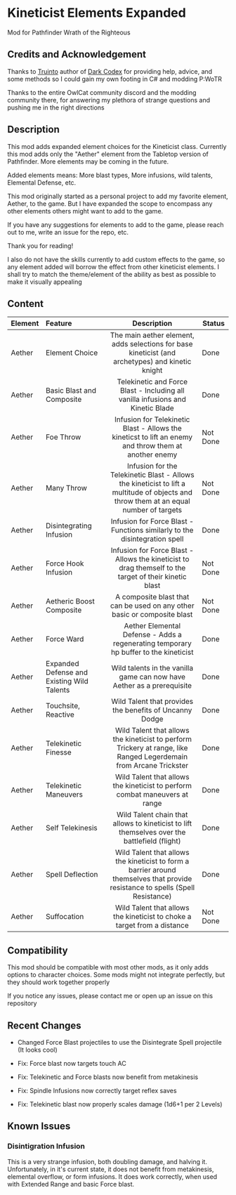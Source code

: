 ﻿# Kineticist Elements Expanded

Mod for Pathfinder Wrath of the Righteous


## Credits and Acknowledgement

Thanks to [Truinto][1] author of [Dark Codex][2] for providing help, advice, and some methods so I could gain my own footing in C# and modding P:WoTR

Thanks to the entire OwlCat community discord and the modding community there, for answering my plethora of strange questions and pushing me in the right directions

## Description

This mod adds expanded element choices for the Kineticist class. Currently this mod adds only the "Aether" element from the Tabletop version of Pathfinder.
More elements may be coming in the future.

Added elements means: More blast types, More infusions, wild talents, Elemental Defense, etc.

This mod originally started as a personal project to add my favorite element, Aether, to the game. But I have expanded the scope to encompass any other elements others might want to add to the game.

If you have any suggestions for elements to add to the game, please reach out to me, write an issue for the repo, etc.

Thank you for reading!

I also do not have the skills currently to add custom effects to the game, so any element added will borrow the effect from other kineticist elements.
I shall try to match the theme/element of the ability as best as possible to make it visually appealing

## Content

| Element | Feature | Description | Status |
| :------ | :------ | :---------: | ------ |
| Aether | Element Choice | The main aether element, adds selections for base kineticist (and archetypes) and kinetic knight | Done |
| Aether | Basic Blast and Composite | Telekinetic and Force Blast - Including all vanilla infusions and Kinetic Blade | Done |
| Aether | Foe Throw | Infusion for Telekinetic Blast - Allows the kineticst to lift an enemy and throw them at another enemy | Not Done |
| Aether | Many Throw | Infusion for the Telekinetic Blast - Allows the kineticist to lift a multitude of objects and throw them at an equal number of targets | Not Done |
| Aether | Disintegrating Infusion | Infusion for Force Blast - Functions similarly to the disintegration spell | Done |
| Aether | Force Hook Infusion | Infusion for Force Blast - Allows the kineticist to drag themself to the target of their kinetic blast | Not Done |
| Aether | Aetheric Boost Composite | A composite blast that can be used on any other basic or composite blast | Not Done |
| Aether | Force Ward | Aether Elemental Defense - Adds a regenerating temporary hp buffer to the kineticist | Done |
| Aether | Expanded Defense and Existing Wild Talents | Wild talents in the vanilla game can now have Aether as a prerequisite | Done |
| Aether | Touchsite, Reactive | Wild Talent that provides the benefits of Uncanny Dodge | Done |
| Aether | Telekinetic Finesse | Wild Talent that allows the kineticist to perform Trickery at range, like Ranged Legerdemain from Arcane Trickster | Done |
| Aether | Telekinetic Maneuvers | Wild Talent that allows the kineticist to perform combat maneuvers at range | Done |
| Aether | Self Telekinesis | Wild Talent chain that allows to kineticist to lift themselves over the battlefield (flight) | Done |
| Aether | Spell Deflection | Wild Talent that allows the kineticist to form a barrier around themselves that provide resistance to spells (Spell Resistance) | Done |
| Aether | Suffocation | Wild Talent that allows the kineticist to choke a target from a distance | Not Done |

## Compatibility

This mod should be compatible with most other mods, as it only adds options to character choices.
Some mods might not integrate perfectly, but they should work together properly

If you notice any issues, please contact me or open up an issue on this repository

## Recent Changes

- Changed Force Blast projectiles to use the Disintegrate Spell projectile (It looks cool)

- Fix: Force blast now targets touch AC
- Fix: Telekinetic and Force blasts now benefit from metakinesis
- Fix: Spindle Infusions now correctly target reflex saves
- Fix: Telekinetic blast now properly scales damage (1d6+1 per 2 Levels)

## Known Issues

### Disintigration Infusion
This is a very strange infusion, both doubling damage, and halving it. Unfortunately, in it's current state, it does not benefit from metakinesis, elemental overflow, or form infusions.
It does work correctly, when used with Extended Range and basic Force blast.


[1]: https://github.com/Truinto
[2]: https://github.com/Truinto/DarkCodex
